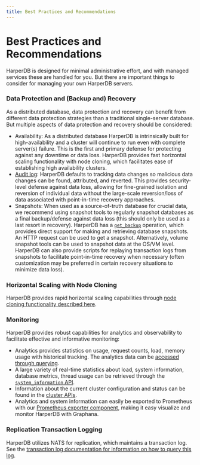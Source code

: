 ```yaml
---
title: Best Practices and Recommendations
---
```


# Best Practices and Recommendations

HarperDB is designed for minimal administrative effort, and with managed services these are handled for you. But there are important things to consider for managing your own HarperDB servers.

### Data Protection and (Backup and) Recovery

As a distributed database, data protection and recovery can benefit from different data protection strategies than a traditional single-server database. But multiple aspects of data protection and recovery should be considered:

- Availability: As a distributed database HarperDB is intrinsically built for high-availability and a cluster will continue to run even with complete server(s) failure. This is the first and primary defense for protecting against any downtime or data loss. HarperDB provides fast horizontal scaling functionality with node cloning, which facilitates ease of establishing high availability clusters.
- [Audit log](logging/): HarperDB defaults to tracking data changes so malicious data changes can be found, attributed, and reverted. This provides security-level defense against data loss, allowing for fine-grained isolation and reversion of individual data without the large-scale reversion/loss of data associated with point-in-time recovery approaches.
- Snapshots: When used as a source-of-truth database for crucial data, we recommend using snapshot tools to regularly snapshot databases as a final backup/defense against data loss (this should only be used as a last resort in recovery). HarperDB has a [`get_backup`](../developers/operations-api/databases-and-tables#get-backup) operation, which provides direct support for making and retrieving database snapshots. An HTTP request can be used to get a snapshot. Alternatively, volume snapshot tools can be used to snapshot data at the OS/VM level. HarperDB can also provide scripts for replaying transaction logs from snapshots to facilitate point-in-time recovery when necessary (often customization may be preferred in certain recovery situations to minimize data loss).

### Horizontal Scaling with Node Cloning

HarperDB provides rapid horizontal scaling capabilities through [node cloning functionality described here](cloning.md).

### Monitoring

HarperDB provides robust capabilities for analytics and observability to facilitate effective and informative monitoring:

- Analytics provides statistics on usage, request counts, load, memory usage with historical tracking. The analytics data can be [accessed through querying](../technical-details/reference/analytics).
- A large variety of real-time statistics about load, system information, database metrics, thread usage can be retrieved through the [`system_information` API](../developers/operations-api/utilities#system-information).
- Information about the current cluster configuration and status can be found in the [cluster APIs](../developers/operations-api/clustering).
- Analytics and system information can easily be exported to Prometheus with our [Prometheus exporter component](https://github.com/HarperDB-Add-Ons/prometheus_exporter), making it easy visualize and monitor HarperDB with Graphana.

### Replication Transaction Logging

HarperDB utilizes NATS for replication, which maintains a transaction log. See the [transaction log documentation for information on how to query this log](logging/).
